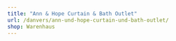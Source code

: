 ```yaml
---
title: "Ann & Hope Curtain & Bath Outlet"
url: /danvers/ann-und-hope-curtain-und-bath-outlet/
shop: Warenhaus
---
```

